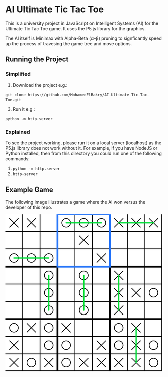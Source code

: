 # AI Ultimate Tic Tac Toe
This is a university project in JavaScript on Intelligent Systems (AI) for the Ultimate Tic Tac Toe game.
It uses the P5.js library for the graphics. 

The AI itself is Minimax with Alpha-Beta (α–β) pruning to signficantly speed up the process of travesing the game tree and move options.

## Running the Project
### Simplified
  1. Download the project e.g.: 
 ```shell
 git clone https://github.com/MohamedElBakry/AI-Ultimate-Tic-Tac-Toe.git
 ```
  3. Run it e.g.: 
  ```shell
  python -m http.server
  ```
### Explained
To see the project working, please run it on a local server (localhost) as the P5.js library does not work without it.
For example, if you have NodeJS or Python installed, then from this directory you could run one of the following commands:
  1. `python -m http.server`
  2. `http-server`
  
 ## Example Game
 The following image illustrates a game where the AI won versus the developer of this repo.
 
 ![The AI being victorious over a human.](images/Example-AI-Victory.png)
